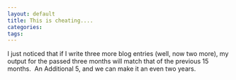 ```yaml
---
layout: default
title: This is cheating....
categories: 
tags: 
---
```


  <p>I just noticed that if I write three more blog entries (well, now two more), my output for the passed three months will match that of the previous 15 months.  An Additional 5, and we can make it an even two years.</p>